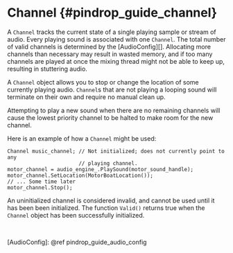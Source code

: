 Channel    {#pindrop_guide_channel}
=======

A `Channel` tracks the current state of a single playing sample or stream of
audio. Every playing sound is associated with one `Channel`. The total number of
valid channels is determined by the [AudioConfig][]. Allocating more channels
than necessary may result in wasted memory, and if too many channels are played
at once the mixing thread might not be able to keep up, resulting in stuttering
audio.

A `Channel` object allows you to stop or change the location of some currently
playing audio.  `Channel`s that are not playing a looping sound will terminate
on their own and require no manual clean up.

Attempting to play a new sound when there are no remaining channels will cause
the lowest priority channel to be halted to make room for the new channel.

Here is an example of how a `Channel` might be used:

    Channel music_channel; // Not initialized; does not currently point to any
                           // playing channel.
    motor_channel = audio_engine_.PlaySound(motor_sound_handle);
    motor_channel.SetLocation(MotorBoatLocation());
    // ... Some time later
    motor_channel.Stop();

An uninitialized channel is considered invalid, and cannot be used until it has
been been initialized.  The function `Valid()` returns true when the `Channel`
object has been successfully initialized.

<br>

  [AudioConfig]: @ref pindrop_guide_audio_config
